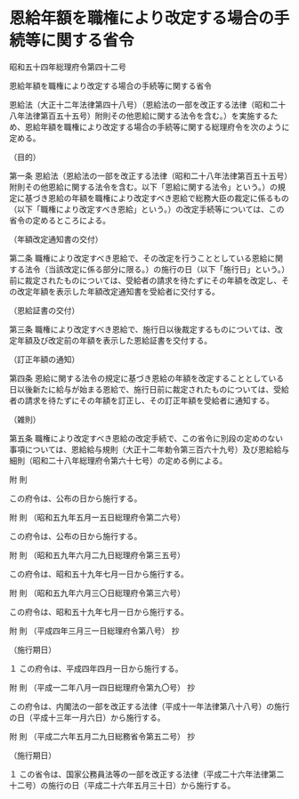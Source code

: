 # 恩給年額を職権により改定する場合の手続等に関する省令

昭和五十四年総理府令第四十二号

恩給年額を職権により改定する場合の手続等に関する省令

恩給法（大正十二年法律第四十八号）（恩給法の一部を改正する法律（昭和二十八年法律第百五十五号）附則その他恩給に関する法令を含む。）を実施するため、恩給年額を職権により改定する場合の手続等に関する総理府令を次のように定める。

（目的）

第一条 恩給法（恩給法の一部を改正する法律（昭和二十八年法律第百五十五号）附則その他恩給に関する法令を含む。以下「恩給に関する法令」という。）の規定に基づき恩給の年額を職権により改定すべき恩給で総務大臣の裁定に係るもの（以下「職権により改定すべき恩給」という。）の改定手続等については、この省令の定めるところによる。

（年額改定通知書の交付）

第二条 職権により改定すべき恩給で、その改定を行うこととしている恩給に関する法令（当該改定に係る部分に限る。）の施行の日（以下「施行日」という。）前に裁定されたものについては、受給者の請求を待たずにその年額を改定し、その改定年額を表示した年額改定通知書を受給者に交付する。

（恩給証書の交付）

第三条 職権により改定すべき恩給で、施行日以後裁定するものについては、改定年額及び改定前の年額を表示した恩給証書を交付する。

（訂正年額の通知）

第四条 恩給に関する法令の規定に基づき恩給の年額を改定することとしている日以後新たに給与が始まる恩給で、施行日前に裁定されたものについては、受給者の請求を待たずにその年額を訂正し、その訂正年額を受給者に通知する。

（雑則）

第五条 職権により改定すべき恩給の改定手続で、この省令に別段の定めのない事項については、恩給給与規則（大正十二年勅令第三百六十九号）及び恩給給与細則（昭和二十八年総理府令第六十七号）の定める例による。

附 則

この府令は、公布の日から施行する。

附 則 （昭和五九年五月一五日総理府令第二六号）

この府令は、公布の日から施行する。

附 則 （昭和五九年六月二九日総理府令第三五号）

この府令は、昭和五十九年七月一日から施行する。

附 則 （昭和五九年六月三〇日総理府令第三六号）

この府令は、昭和五十九年七月一日から施行する。

附 則 （平成四年三月三一日総理府令第八号） 抄

（施行期日）

１ この府令は、平成四年四月一日から施行する。

附 則 （平成一二年八月一四日総理府令第九〇号） 抄

この府令は、内閣法の一部を改正する法律（平成十一年法律第八十八号）の施行の日（平成十三年一月六日）から施行する。

附 則 （平成二六年五月二九日総務省令第五二号） 抄

（施行期日）

１ この省令は、国家公務員法等の一部を改正する法律（平成二十六年法律第二十二号）の施行の日（平成二十六年五月三十日）から施行する。
